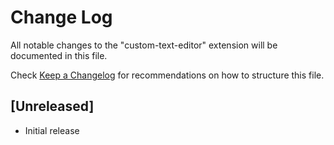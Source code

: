 # Change Log

All notable changes to the "custom-text-editor" extension will be documented in this file.

Check [Keep a Changelog](http://keepachangelog.com/) for recommendations on how to structure this file.

## [Unreleased]

- Initial release
